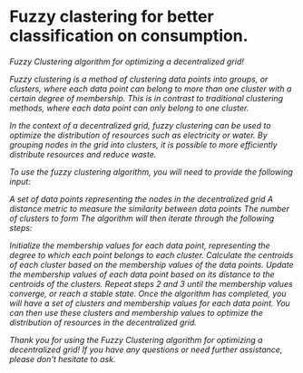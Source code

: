 #   Fuzzy clastering for better classification on consumption.

<h6>Fuzzy Clustering algorithm for optimizing a decentralized grid!

Fuzzy clustering is a method of clustering data points into groups, or clusters, where each data point can belong to more than one cluster with a certain degree of membership. This is in contrast to traditional clustering methods, where each data point can only belong to one cluster.

In the context of a decentralized grid, fuzzy clustering can be used to optimize the distribution of resources such as electricity or water. By grouping nodes in the grid into clusters, it is possible to more efficiently distribute resources and reduce waste.

To use the fuzzy clustering algorithm, you will need to provide the following input:

A set of data points representing the nodes in the decentralized grid
A distance metric to measure the similarity between data points
The number of clusters to form
The algorithm will then iterate through the following steps:

Initialize the membership values for each data point, representing the degree to which each point belongs to each cluster.
Calculate the centroids of each cluster based on the membership values of the data points.
Update the membership values of each data point based on its distance to the centroids of the clusters.
Repeat steps 2 and 3 until the membership values converge, or reach a stable state.
Once the algorithm has completed, you will have a set of clusters and membership values for each data point. You can then use these clusters and membership values to optimize the distribution of resources in the decentralized grid.

Thank you for using the Fuzzy Clustering algorithm for optimizing a decentralized grid! If you have any questions or need further assistance, please don't hesitate to ask.